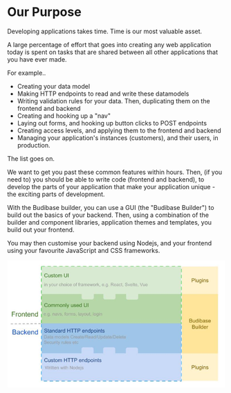 # Our Purpose

Developing applications takes time. Time is our most valuable asset.

A large percentage of effort that goes into creating any web application today is spent on tasks that are shared between all other applications that you have ever made.

For example..

* Creating your data model
* Making HTTP endpoints to read and write these datamodels
* Writing validation rules for your data. Then, duplicating them on the frontend and backend
* Creating and hooking up a "nav"
* Laying out forms, and hooking up button clicks to POST endpoints
* Creating access levels, and applying them to the frontend and backend
* Managing your application's instances \(customers\), and their users, in production.

The list goes on.

We want to get you past these common features within hours. Then, \(if you need to\) you should be able to write code \(frontend and backend\), to develop the parts of your application that make your application unique - the exciting parts of development.

With the Budibase builder, you can use a GUI \(the "Budibase Builder"\) to build out the basics of your backend. Then, using a combination of the builder and component libraries, application themes and templates, you build out your frontend.

You may then customise your backend using Nodejs, and your frontend using your favourite JavaScript and CSS frameworks.

![Budibase solution overview](../.gitbook/assets/problem-space.jpg)

